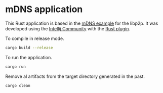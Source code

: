 # mDNS application 

This Rust application is based in the [mDNS example](https://github.com/libp2p/rust-libp2p/blob/master/examples/mdns-passive-discovery.rs) for the libp2p. It was developed using the [Intellij Community](https://www.jetbrains.com/idea/download/#section=linux) with the [Rust plugin](https://www.jetbrains.com/rust/).

To compile in release mode.

```bash
cargo build --release
```

To run the application.

```bash
cargo run
```

Remove al artifacts from the target directory generated in the past.

```bash
cargo clean
```
